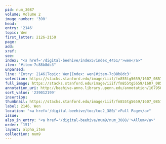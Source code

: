 ```yaml
---
pid: num_3087
volume: Volume 2
image_number: '390'
head:
entry: '2146'
topic: Wen
first_letter: 2126-2150
page:
add:
xref:
see:
index: "<a href='/digital-beehive/index5/index_4451/'>wen</a>"
item: "#item-7c88b8dc3"
unparsed:
line: 'Entry: 2146|Topic: Wen|Index: wen|#item-7c88b8dc3'
selection: https://stacks.stanford.edu/image/iiif/fm855tg5659/1607_0857/900,2199,1916,192/full/0/default.jpg
full_image: https://stacks.stanford.edu/image/iiif/fm855tg5659/1607_0857/full/full/0/default.jpg
annotation_uri: http://beehive-anno.library.upenn.edu/annotation/1679507428064
sort_value: '239012199'
insertion:
thumbnail: https://stacks.stanford.edu/image/iiif/fm855tg5659/1607_0857/900,2199,600,180/250,/0/default.jpg
label: 2146. Wen
location: "<a href='/digital-beehive/toc/toc2_380/'>Full Page</a>"
issue:
also_in_entry: "<a href='/digital-beehive/num9/num_3088/'>Allum</a>"
order: '151'
layout: alpha_item
collection: num9
---
```

